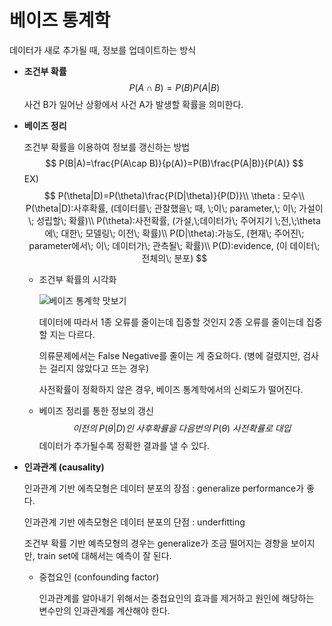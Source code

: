 # 베이즈 통계학

데이터가 새로 추가될 때, 정보를 업데이트하는 방식

- **조건부 확률**
  $$
  P(A\cap B)=P(B)P(A|B)
  $$
  사건 B가 일어난 상황에서 사건 A가 발생할 확률을 의미한다. 

- **베이즈 정리**

  조건부 확률을 이용하여 정보를 갱신하는 방법
  $$
  P(B|A)=\frac{P(A\cap B)}{p(A)}=P(B)\frac{P(A|B)}{P(A)}
  $$
  EX)
  $$
  P(\theta|D)=P(\theta)\frac{P(D|\theta)}{P(D)}\\
  \theta : 모수\\
  P(\theta|D):사후확률, (데이터를\; 관찰했을\; 때, \;이\; parameter,\; 이\; 가설이\; 성립할\; 확률)\\
  P(\theta):사전확률, (가설,\;데이터가\; 주어지기 \;전,\;\theta에\; 대한\; 모델링\; 이전\; 확률)\\
  P(D|\theta):가능도, (현재\; 주어진\; parameter에서\; 이\; 데이터가\; 관측될\; 확률)\\
  P(D):evidence, (이 데이터\; 전체의\; 분포)
  $$
  

  - 조건부 확률의 시각화

    ![베이즈 통계학 맛보기](https://media.vlpt.us/images/pseeej/post/d084d6ba-0918-4067-b561-b59317d913a3/image.png)

    데이터에 따라서 1종 오류를 줄이는데 집중할 것인지 2종 오류를 줄이는데 집중할 지는 다르다. 

    의류문제에서는 False Negative를 줄이는 게 중요하다. (병에 걸렸지만, 검사는 걸리지 않았다고 뜨는 경우)

    사전확률이 정확하지 않은 경우, 베이즈 통계학에서의 신뢰도가 떨어진다. 

  - 베이즈 정리를 통한 정보의 갱신
    $$
    이전의\; P(\theta|D)인\; 사후확률을 \;다음번의\; P(\theta)\; 사전확률로 \;대입
    $$
    데이터가 추가될수록 정확한 결과를 낼 수 있다.

  

- **인과관계 (causality)**

  인과관계 기반 에측모형은 데이터 분포의 장점 : generalize performance가 좋다.

  인과관계 기반 에측모형은 데이터 분포의 단점 : underfitting

  조건부 확률 기반 예측모형의 경우는 generalize가 조금 떨어지는 경향을 보이지만, train set에 대해서는 예측이 잘 된다. 

  - 중첩요인 (confounding factor)

    인과관계를 알아내기 위해서는 중첩요인의 효과를 제거하고 원인에 해당하는 변수만의 인과관계를 계산해야 한다. 